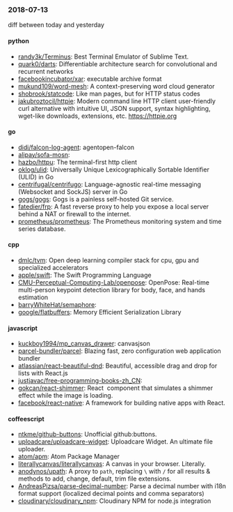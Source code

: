 ### 2018-07-13
diff between today and yesterday

#### python
* [randy3k/Terminus](https://github.com/randy3k/Terminus): Best Terminal Emulator of Sublime Text.
* [quark0/darts](https://github.com/quark0/darts): Differentiable architecture search for convolutional and recurrent networks
* [facebookincubator/xar](https://github.com/facebookincubator/xar): executable archive format
* [mukund109/word-mesh](https://github.com/mukund109/word-mesh): A context-preserving word cloud generator
* [shobrook/statcode](https://github.com/shobrook/statcode): Like man pages, but for HTTP status codes
* [jakubroztocil/httpie](https://github.com/jakubroztocil/httpie): Modern command line HTTP client  user-friendly curl alternative with intuitive UI, JSON support, syntax highlighting, wget-like downloads, extensions, etc. https://httpie.org

#### go
* [didi/falcon-log-agent](https://github.com/didi/falcon-log-agent): agentopen-falcon
* [alipay/sofa-mosn](https://github.com/alipay/sofa-mosn): 
* [hazbo/httpu](https://github.com/hazbo/httpu): The terminal-first http client
* [oklog/ulid](https://github.com/oklog/ulid): Universally Unique Lexicographically Sortable Identifier (ULID) in Go
* [centrifugal/centrifugo](https://github.com/centrifugal/centrifugo): Language-agnostic real-time messaging (Websocket and SockJS) server in Go
* [gogs/gogs](https://github.com/gogs/gogs): Gogs is a painless self-hosted Git service.
* [fatedier/frp](https://github.com/fatedier/frp): A fast reverse proxy to help you expose a local server behind a NAT or firewall to the internet.
* [prometheus/prometheus](https://github.com/prometheus/prometheus): The Prometheus monitoring system and time series database.

#### cpp
* [dmlc/tvm](https://github.com/dmlc/tvm): Open deep learning compiler stack for cpu, gpu and specialized accelerators
* [apple/swift](https://github.com/apple/swift): The Swift Programming Language
* [CMU-Perceptual-Computing-Lab/openpose](https://github.com/CMU-Perceptual-Computing-Lab/openpose): OpenPose: Real-time multi-person keypoint detection library for body, face, and hands estimation
* [barryWhiteHat/semaphore](https://github.com/barryWhiteHat/semaphore): 
* [google/flatbuffers](https://github.com/google/flatbuffers): Memory Efficient Serialization Library

#### javascript
* [kuckboy1994/mp_canvas_drawer](https://github.com/kuckboy1994/mp_canvas_drawer):  canvasjson
* [parcel-bundler/parcel](https://github.com/parcel-bundler/parcel):  Blazing fast, zero configuration web application bundler
* [atlassian/react-beautiful-dnd](https://github.com/atlassian/react-beautiful-dnd): Beautiful, accessible drag and drop for lists with React.js
* [justjavac/free-programming-books-zh_CN](https://github.com/justjavac/free-programming-books-zh_CN):  
* [gokcan/react-shimmer](https://github.com/gokcan/react-shimmer): React <img> component that simulates a shimmer effect  while the image is loading.
* [facebook/react-native](https://github.com/facebook/react-native): A framework for building native apps with React.

#### coffeescript
* [ntkme/github-buttons](https://github.com/ntkme/github-buttons): Unofficial github:buttons.
* [uploadcare/uploadcare-widget](https://github.com/uploadcare/uploadcare-widget): Uploadcare Widget. An ultimate file uploader.
* [atom/apm](https://github.com/atom/apm): Atom Package Manager
* [literallycanvas/literallycanvas](https://github.com/literallycanvas/literallycanvas): A canvas in your browser. Literally.
* [anodynos/upath](https://github.com/anodynos/upath): A proxy to `path`, replacing `\` with `/` for all results & methods to add, change, default, trim file extensions.
* [AndreasPizsa/parse-decimal-number](https://github.com/AndreasPizsa/parse-decimal-number): Parse a decimal number with i18n format support (localized decimal points and comma separators)
* [cloudinary/cloudinary_npm](https://github.com/cloudinary/cloudinary_npm): Cloudinary NPM for node.js integration

